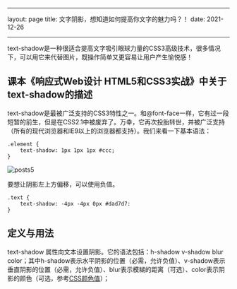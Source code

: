 ---
layout: page
title: 文字阴影，想知道如何提高你文字的魅力吗？！
date: 2021-12-26

---------

text-shadow是一种很适合提高文字吸引眼球力量的CSS3高级技术，很多情况下，可以用它来代替图片，既操作简单又更容易让用户产生愉悦感！

## 课本《响应式Web设计 HTML5和CSS3实战》中关于text-shadow的描述

text-shadow是最被广泛支持的CSS3特性之一。和@font-face一样，它有过一段短暂的前生，但是在CSS2.1中被废弃了。万幸，它再次投胎转世，并被广泛支持（所有的现代浏览器和IE9以上的浏览器都支持）。我们来看一下基本语法：

```
.element {
    text-shadow: 1px 1px 1px #ccc;
}
```

<img src = "\images\wangyeshejipingmiansheji\w3c关于text实操.png" alt="posts5">

要想让阴影左上方偏移，可以使用负值。

```
.text {
    text-shadow: -4px -4px 0px #dad7d7:
}
```

## 定义与用法

text-shadow 属性向文本设置阴影。它的语法包括：h-shadow v-shadow blur color；其中h-shadow表示水平阴影的位置（必需，允许负值）、v-shadow表示垂直阴影的位置（必需，允许负值）、blur表示模糊的距离（可选）、color表示阴影的颜色（可选，参考[CSS颜色值](http://www.w3school.com.cn/cssref/css_colors_legal.asp)）；

